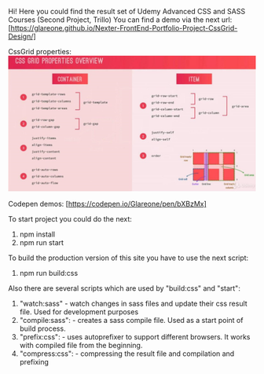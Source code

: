 Hi!
Here you could find the result set of Udemy Advanced CSS and SASS Courses (Second Project, Trillo)
You can find a demo via the next url:
[https://glareone.github.io/Nexter-FrontEnd-Portfolio-Project-CssGrid-Design/]

CssGrid properties:
![alt text](img/cssGrid_properties.jpg)

Codepen demos:
[https://codepen.io/Glareone/pen/bXBzMx]

To start project you could do the next:
1. npm install
2. npm run start

To build the production version of this site you have to use the next script:
1. npm run build:css

Also there are several scripts which are used by "build:css" and "start":
1. "watch:sass" - watch changes in sass files and update their css result file. Used for development purposes
2. "compile:sass": - creates a sass compile file. Used as a start point of build process.
3. "prefix:css": - uses autoprefixer to support different browsers. It works with compiled file from the beginning.
4. "compress:css": - compressing the result file and compilation and prefixing
